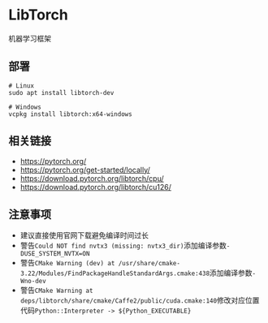 # LibTorch

机器学习框架

## 部署

```
# Linux
sudo apt install libtorch-dev

# Windows
vcpkg install libtorch:x64-windows
```

## 相关链接

* https://pytorch.org/
* https://pytorch.org/get-started/locally/
* https://download.pytorch.org/libtorch/cpu/
* https://download.pytorch.org/libtorch/cu126/

## 注意事项

* 建议直接使用官网下载避免编译时间过长
* 警告`Could NOT find nvtx3 (missing: nvtx3_dir)`添加编译参数`-DUSE_SYSTEM_NVTX=ON`
* 警告`CMake Warning (dev) at /usr/share/cmake-3.22/Modules/FindPackageHandleStandardArgs.cmake:438`添加编译参数`-Wno-dev`
* 警告`CMake Warning at deps/libtorch/share/cmake/Caffe2/public/cuda.cmake:140`修改对应位置代码`Python::Interpreter -> ${Python_EXECUTABLE}`
